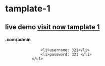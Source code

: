# tamplate-1
## live demo <a href="https://nocrashsoft-tamplate-1.herokuapp.com/">visit now tamplate 1</a>
#### .com/admin <ul>
                    <li>username: 321</li>
                    <li>password: 321 </li>
                </ul>
